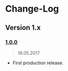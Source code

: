 Change-Log
===============

## Version 1.x ##

### [1.0.0](https://github.com/universum-studios/java_websocket_adapter/tags/v1.0.0) ###
> 18.05.2017

- First production release.